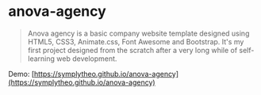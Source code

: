# anova-agency

> Anova agency is a basic company website template designed using HTML5, CSS3, Animate.css, Font Awesome and Bootstrap. It's my first project designed from the scratch after a very long while of self-learning web development.

Demo: [https://symplytheo.github.io/anova-agency](https://symplytheo.github.io/anova-agency)
